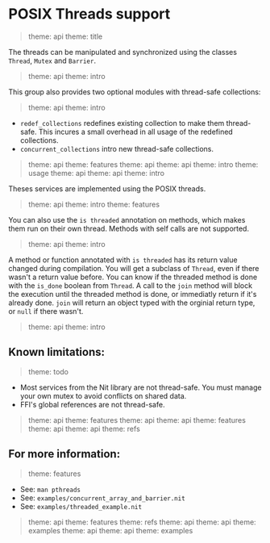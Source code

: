 # POSIX Threads support

> theme: api
> theme: title

The threads can be manipulated and synchronized using the classes `Thread`,
`Mutex` and `Barrier`.

> theme: api
> theme: intro

This group also provides two optional modules with thread-safe collections:

> theme: api
> theme: intro

* `redef_collections` redefines existing collection to make them thread-safe.
  This incures a small overhead in all usage of the redefined collections.
* `concurrent_collections` intro new thread-safe collections.

> theme: api
> theme: features
> theme: api
> theme: api
> theme: intro
> theme: usage
> theme: api
> theme: api
> theme: intro

Theses services are implemented using the POSIX threads.

> theme: api
> theme: intro
> theme: features

You can also use the `is threaded` annotation on methods, which makes them run on their own thread.
Methods with self calls are not supported.

> theme: api
> theme: intro

A method or function annotated with `is threaded` has its return value changed during compilation.
You will get a subclass of `Thread`, even if there wasn't a return value before. You can know if the threaded method is done with the `is_done` boolean from `Thread`.
A call to the `join` method will block the execution until the threaded method is done, or immediatly return if it's already done.
`join` will return an object typed with the orginial return type, or `null` if there wasn't.

> theme: api
> theme: intro

## Known limitations:

> theme: todo

* Most services from the Nit library are not thread-safe. You must manage
  your own mutex to avoid conflicts on shared data.
* FFI's global references are not thread-safe.

> theme: api
> theme: features
> theme: api
> theme: api
> theme: features
> theme: api
> theme: api
> theme: refs

## For more information:

> theme: features

* See: `man pthreads`
* See: `examples/concurrent_array_and_barrier.nit`
* See: `examples/threaded_example.nit`

> theme: api
> theme: features
> theme: refs
> theme: api
> theme: api
> theme: examples
> theme: api
> theme: api
> theme: examples

